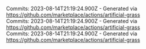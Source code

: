 Commits: 2023-08-14T21:19:24.900Z - Generated via https://github.com/marketplace/actions/artificial-grass
<br>
Commits: 2023-08-14T21:19:24.900Z - Generated via https://github.com/marketplace/actions/artificial-grass
<br>
Commits: 2023-08-14T21:19:24.900Z - Generated via https://github.com/marketplace/actions/artificial-grass
<br>
